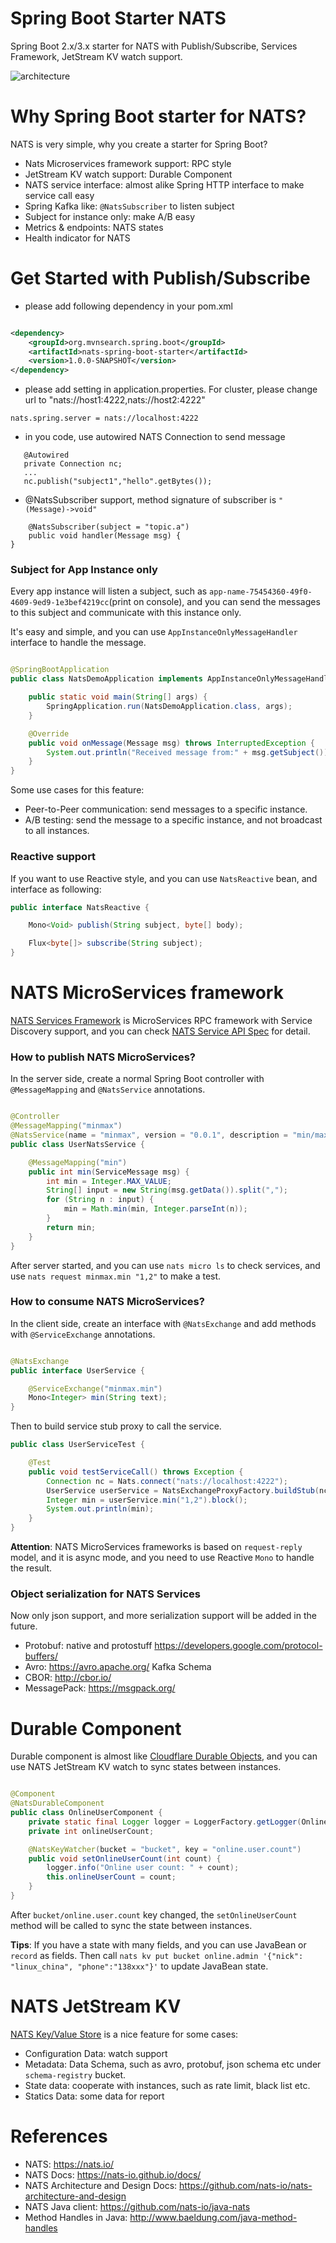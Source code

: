 Spring Boot Starter NATS
===========================
Spring Boot 2.x/3.x starter for NATS with Publish/Subscribe, Services Framework, JetStream KV watch support.

![architecture](architecture.png)

# Why Spring Boot starter for NATS?

NATS is very simple, why you create a starter for Spring Boot?

* Nats Microservices framework support: RPC style
* JetStream KV watch support: Durable Component
* NATS service interface: almost alike Spring HTTP interface to make service call easy
* Spring Kafka like: `@NatsSubscriber` to listen subject
* Subject for instance only: make A/B easy
* Metrics & endpoints: NATS states
* Health indicator for NATS

# Get Started with Publish/Subscribe

* please add following dependency in your pom.xml

```xml

<dependency>
    <groupId>org.mvnsearch.spring.boot</groupId>
    <artifactId>nats-spring-boot-starter</artifactId>
    <version>1.0.0-SNAPSHOT</version>
</dependency>
```

* please add setting in application.properties. For cluster, please change url to "nats://host1:4222,nats://host2:4222"

```
nats.spring.server = nats://localhost:4222
```

* in you code, use autowired NATS Connection to send message

```
   @Autowired
   private Connection nc;
   ...
   nc.publish("subject1","hello".getBytes());
```

* @NatsSubscriber support, method signature of subscriber is `"(Message)->void"`

```
    @NatsSubscriber(subject = "topic.a")
    public void handler(Message msg) {
}
```

### Subject for App Instance only

Every app instance will listen a subject, such as `app-name-75454360-49f0-4609-9ed9-1e3bef4219cc`(print on console),
and you can send the messages to this subject and communicate with this instance only.

It's easy and simple, and you can use `AppInstanceOnlyMessageHandler` interface to handle the message.

```java

@SpringBootApplication
public class NatsDemoApplication implements AppInstanceOnlyMessageHandler {

    public static void main(String[] args) {
        SpringApplication.run(NatsDemoApplication.class, args);
    }

    @Override
    public void onMessage(Message msg) throws InterruptedException {
        System.out.println("Received message from:" + msg.getSubject());
    }
}
```

Some use cases for this feature:

* Peer-to-Peer communication: send messages to a specific instance.
* A/B testing: send the message to a specific instance, and not broadcast to all instances.

### Reactive support

If you want to use Reactive style, and you can use `NatsReactive` bean, and interface as following:

```java
public interface NatsReactive {

    Mono<Void> publish(String subject, byte[] body);

    Flux<byte[]> subscribe(String subject);
} 
```

# NATS MicroServices framework

[NATS Services Framework](https://natsbyexample.com/examples/services/intro/java) is MicroServices RPC framework with Service Discovery support,
and you can check [NATS Service API Spec](https://github.com/nats-io/nats-architecture-and-design/blob/main/adr/ADR-32.md) for detail.

### How to publish NATS MicroServices?

In the server side, create a normal Spring Boot controller with `@MessageMapping` and `@NatsService` annotations.

```java

@Controller
@MessageMapping("minmax")
@NatsService(name = "minmax", version = "0.0.1", description = "min/max number service")
public class UserNatsService {

    @MessageMapping("min")
    public int min(ServiceMessage msg) {
        int min = Integer.MAX_VALUE;
        String[] input = new String(msg.getData()).split(",");
        for (String n : input) {
            min = Math.min(min, Integer.parseInt(n));
        }
        return min;
    }
}
```

After server started, and you can use `nats micro ls` to check services, and use `nats request minmax.min "1,2"` to make a test.

### How to consume NATS MicroServices?

In the client side, create an interface with `@NatsExchange` and add methods with `@ServiceExchange` annotations.

```java

@NatsExchange
public interface UserService {

    @ServiceExchange("minmax.min")
    Mono<Integer> min(String text);
}
```

Then to build service stub proxy to call the service.

```java
public class UserServiceTest {

    @Test
    public void testServiceCall() throws Exception {
        Connection nc = Nats.connect("nats://localhost:4222");
        UserService userService = NatsExchangeProxyFactory.buildStub(nc, UserService.class);
        Integer min = userService.min("1,2").block();
        System.out.println(min);
    }
}
```

**Attention**: NATS MicroServices frameworks is based on `request-reply` model, and it is async mode, and you need to use Reactive `Mono` to handle the result.

### Object serialization for NATS Services

Now only json support, and more serialization support will be added in the future.

* Protobuf: native and protostuff https://developers.google.com/protocol-buffers/
* Avro: https://avro.apache.org/ Kafka Schema
* CBOR: http://cbor.io/
* MessagePack: https://msgpack.org/

# Durable Component

Durable component is almost like [Cloudflare Durable Objects](https://developers.cloudflare.com/durable-objects/),
and you can use NATS JetStream KV watch to sync states between instances.

```java

@Component
@NatsDurableComponent
public class OnlineUserComponent {
    private static final Logger logger = LoggerFactory.getLogger(OnlineUserComponent.class);
    private int onlineUserCount;

    @NatsKeyWatcher(bucket = "bucket", key = "online.user.count")
    public void setOnlineUserCount(int count) {
        logger.info("Online user count: " + count);
        this.onlineUserCount = count;
    }
}
```

After `bucket/online.user.count` key changed, the `setOnlineUserCount` method will be called to sync the state between instances.

**Tips**: If you have a state with many fields, and you can use JavaBean or `record` as fields.
Then call `nats kv put bucket online.admin '{"nick": "linux_china", "phone":"138xxx"}'` to update JavaBean state.

# NATS JetStream KV

[NATS Key/Value Store](https://docs.nats.io/nats-concepts/jetstream/key-value-store) is a nice feature for some cases:

* Configuration Data: watch support
* Metadata: Data Schema, such as avro, protobuf, json schema etc under `schema-registry` bucket.
* State data: cooperate with instances, such as rate limit, black list etc.
* Statics Data: some data for report

# References

* NATS:  https://nats.io/
* NATS Docs: https://nats-io.github.io/docs/
* NATS Architecture and Design Docs: https://github.com/nats-io/nats-architecture-and-design
* NATS Java client: https://github.com/nats-io/java-nats
* Method Handles in Java: http://www.baeldung.com/java-method-handles
